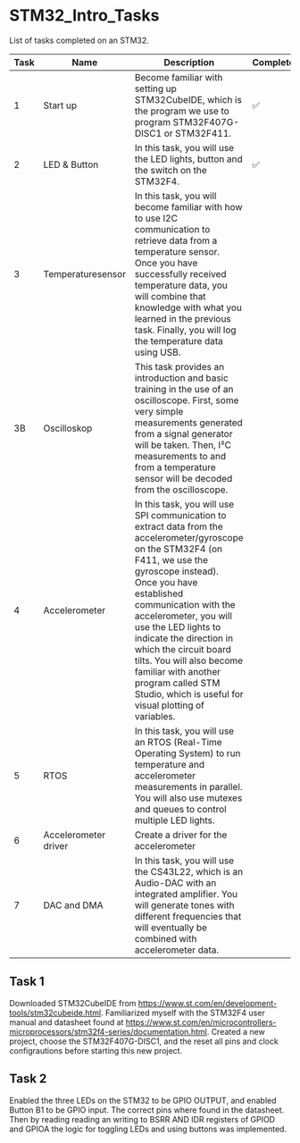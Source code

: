 # STM32_Intro_Tasks
List of tasks completed on an STM32. 




| Task  | Name | Description | Completed |
| ------------- |  ------------- | ------------- | ------------- |
| 1 | Start up | Become familiar with setting up STM32CubeIDE, which is the program we use to program STM32F407G-DISC1 or STM32F411.  | ✅ |
| 2 | LED & Button | In this task, you will use the LED lights, button and the switch on the STM32F4. | ✅ |
| 3   | Temperaturesensor| In this task, you will become familiar with how to use I2C communication to retrieve data from a temperature sensor. Once you have successfully received temperature data, you will combine that knowledge with what you learned in the previous task. Finally, you will log the temperature data using USB.  |  |
| 3B   | Oscilloskop | This task provides an introduction and basic training in the use of an oscilloscope. First, some very simple measurements generated from a signal generator will be taken. Then, I²C measurements to and from a temperature sensor will be decoded from the oscilloscope.  |  |
| 4   | Accelerometer | In this task, you will use SPI communication to extract data from the accelerometer/gyroscope on the STM32F4 (on F411, we use the gyroscope instead). Once you have established communication with the accelerometer, you will use the LED lights to indicate the direction in which the circuit board tilts. You will also become familiar with another program called STM Studio, which is useful for visual plotting of variables. |  |
| 5   | RTOS | In this task, you will use an RTOS (Real-Time Operating System) to run temperature and accelerometer measurements in parallel. You will also use mutexes and queues to control multiple LED lights. |  |
| 6 | Accelerometer driver | Create a driver for the accelerometer |  |  
| 7 | DAC and DMA| In this task, you will use the CS43L22, which is an Audio-DAC with an integrated amplifier. You will generate tones with different frequencies that will eventually be combined with accelerometer data. | |


## Task 1
Downloaded STM32CubeIDE from https://www.st.com/en/development-tools/stm32cubeide.html. Familiarized myself with the STM32F4 user manual and datasheet found at https://www.st.com/en/microcontrollers-microprocessors/stm32f4-series/documentation.html. 
Created a new project, choose the STM32F407G-DISC1, and the reset all pins and clock configrautions before starting this new project. 

## Task 2
Enabled the three LEDs on the STM32 to be GPIO OUTPUT, and enabled Button B1 to be GPIO input. The correct pins where found in the datasheet. Then by reading reading an writing to BSRR AND IDR registers of GPIOD and GPIOA the logic for toggling LEDs and using buttons was implemented.

